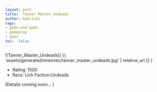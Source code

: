 ```yaml
---
layout: post
title:  Tanner_Master_Undeads
author: Goblinou
tags:
- gobs-and-gods
- gameplay
- gobs
toc:  false
---
```


![Tanner_Master_Undeads]( {{ 'assets/generated/enemies/tanner_master_undeads.jpg' | relative_url }} )
- Rating: 1500
- Race: Lich  Faction:Undeads

(Details coming soon... )